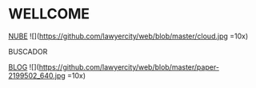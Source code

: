 # WELLCOME

[NUBE](https://ciudaddelabogado.org) ![](https://github.com/lawyercity/web/blob/master/cloud.jpg =10x)  

BUSCADOR  

[BLOG](https://ciudaddelabogado.org/index.php/apps/cms_pico/pico/lab) ![](https://github.com/lawyercity/web/blob/master/paper-2199502_640.jpg =10x)  
